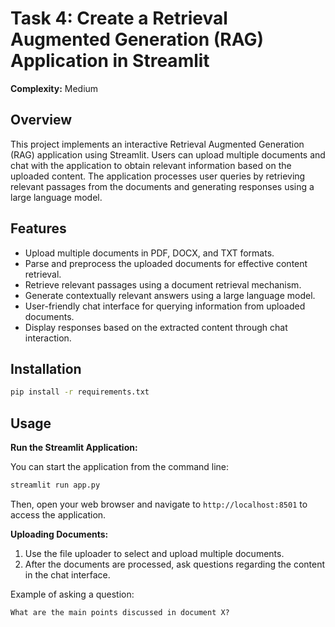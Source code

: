 # Task 4: Create a Retrieval Augmented Generation (RAG) Application in Streamlit

**Complexity:** Medium

## Overview

This project implements an interactive Retrieval Augmented Generation (RAG) application using Streamlit. Users can upload multiple documents and chat with the application to obtain relevant information based on the uploaded content. The application processes user queries by retrieving relevant passages from the documents and generating responses using a large language model.

## Features

- Upload multiple documents in PDF, DOCX, and TXT formats.
- Parse and preprocess the uploaded documents for effective content retrieval.
- Retrieve relevant passages using a document retrieval mechanism.
- Generate contextually relevant answers using a large language model.
- User-friendly chat interface for querying information from uploaded documents.
- Display responses based on the extracted content through chat interaction.

## Installation

```bash
pip install -r requirements.txt
```

## Usage

**Run the Streamlit Application:**

You can start the application from the command line:

```bash
streamlit run app.py
```

Then, open your web browser and navigate to `http://localhost:8501` to access the application.

**Uploading Documents:**

1. Use the file uploader to select and upload multiple documents.
2. After the documents are processed, ask questions regarding the content in the chat interface.

Example of asking a question:
```text
What are the main points discussed in document X?
```